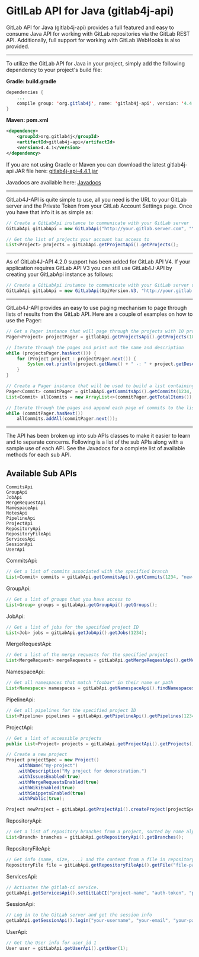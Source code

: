 GitlLab API for Java (gitlab4j-api)
===================================

GitLab API for Java (gitlab4j-api) provides a full featured and easy to consume Java API for working with GitLab repositories via the GitLab REST API.  Additionally, full support for working with GitLab WebHooks is also provided.

---

To utilize the GitLab API for Java in your project, simply add the following dependency to your project's build file:

**Gradle: build.gradle**
```java
dependencies {
    ...
    compile group: 'org.gitlab4j', name: 'gitlab4j-api', version: '4.4.1'
}
```

**Maven: pom.xml**
```xml
<dependency>
    <groupId>org.gitlab4j</groupId>
    <artifactId>gitlab4j-api</artifactId>
    <version>4.4.1</version>
</dependency>
```

If you are not using Gradle or Maven you can download the latest gitlab4j-api JAR file here: [gitlab4j-api-4.4.1.jar](https://oss.sonatype.org/service/local/repositories/releases/content/org/gitlab4j/gitlab4j-api/4.4.1/gitlab4j-api-4.4.1.jar "Download JAR")

Javadocs are available here: <a href="http://www.messners.com/gitlab4j-api/javadocs/index.html?org/gitlab4j/api/package-summary.html" target="_top">Javadocs</a>

---

GitLab4J-API is quite simple to use, all you need is the URL to your GitLab server and the Private Token from your GitLab Account Settings page.  Once you have that info it is as simple as:
```java
// Create a GitLabApi instance to communicate with your GitLab server
GitLabApi gitLabApi = new GitLabApi("http://your.gitlab.server.com", "YOUR_PRIVATE_TOKEN");

// Get the list of projects your account has access to
List<Project> projects = gitLabApi.getProjectApi().getProjects();
```

---

As of GitLab4J-API 4.2.0 support has been added for GitLab API V4. If your application requires GitLab API V3 you can still use GitLab4J-API by creating your GitLabApi instance as follows:
```java
// Create a GitLabApi instance to communicate with your GitLab server using GitLab API V3
GitLabApi gitLabApi = new GitLabApi(ApiVersion.V3, "http://your.gitlab.server.com", "YOUR_PRIVATE_TOKEN");
```

---

GitLab4J-API provides an easy to use paging mechanism to page through lists of results from the GitLab API.  Here are a couple of examples on how to use the Pager:
```java
// Get a Pager instance that will page through the projects with 10 projects per page
Pager<Project> projectPager = gitlabApi.getProjectsApi().getProjects(10);

// Iterate through the pages and print out the name and description
while (projectsPager.hasNext())) {
    for (Project project : projectPager.next()) {
        System.out.println(project.getName() + " -: " + project.getDescription());
    }
}
```

```java
// Create a Pager instance that will be used to build a list containing all the commits for project ID 1234
Pager<Commit> commitPager = gitlabApi.getCommitsApi().getCommits(1234, 20);
List<Commit> allCommits = new ArrayList<>(commitPager.getTotalItems());

// Iterate through the pages and append each page of commits to the list
while (commitPager.hasNext())
    allCommits.addAll(commitPager.next());
```
---

The API has been broken up into sub APIs classes to make it easier to learn and to separate concerns.  Following is a list of the sub APIs along with a sample use of each API.  See the Javadocs for a complete list of available methods for each sub API.

Available Sub APIs
------------------
```
CommitsApi
GroupApi
JobApi
MergeRequestApi
NamespaceApi
NotesApi
PipelineApi
ProjectApi
RepositoryApi
RepositoryFileApi
ServicesApi
SessionApi
UserApi
```

CommitsApi:
```java
// Get a list of commits associated with the specified branch
List<Commit> commits = gitLabApi.getCommitsApi().getCommits(1234, "new-feature");
```

GroupApi:
```java
// Get a list of groups that you have access to
List<Group> groups = gitLabApi.getGroupApi().getGroups();
```

JobApi:
```java
// Get a list of jobs for the specified project ID
List<Job> jobs = gitLabApi.getJobApi().getJobs(1234);
```

MergeRequestApi:
```java
// Get a list of the merge requests for the specified project
List<MergeRequest> mergeRequests = gitLabApi.getMergeRequestApi().getMergeRequests(1234);
```
 
NamespaceApi:
```java
// Get all namespaces that match "foobar" in their name or path
List<Namespace> namespaces = gitLabApi.getNamespaceApi().findNamespaces("foobar");
```

PipelineApi:
```java
// Get all pipelines for the specified project ID
List<Pipeline> pipelines = gitLabApi.getPipelineApi().getPipelines(1234);
```

ProjectApi:
```java
// Get a list of accessible projects 
public List<Project> projects = gitLabApi.getProjectApi().getProjects();
```
```java
// Create a new project
Project projectSpec = new Project()
    .withName("my-project")
    .withDescription("My project for demonstration.")
    .withIssuesEnabled(true)
    .withMergeRequestsEnabled(true)
    .withWikiEnabled(true)
    .withSnippetsEnabled(true)
    .withPublic(true);

Project newProject = gitLabApi.getProjectApi().createProject(projectSpec);
```

RepositoryApi:
```java
// Get a list of repository branches from a project, sorted by name alphabetically
List<Branch> branches = gitLabApi.getRepositoryApi().getBranches();
```

RepositoryFileApi:
```java
// Get info (name, size, ...) and the content from a file in repository
RepositoryFile file = gitLabApi.getRepositoryFileApi().getFile("file-path", 1234, "ref");   
```

ServicesApi:
```java
// Activates the gitlab-ci service.
getLabApi.getServicesApi().setGitLabCI("project-name", "auth-token", "project-ci-url");
```

SessionApi:
```java
// Log in to the GitLab server and get the session info
getLabApi.getSessionApi().login("your-username", "your-email", "your-password");
```

UserApi:
```java
// Get the User info for user_id 1
User user = gitLabApi.getUserApi().getUser(1);
```
